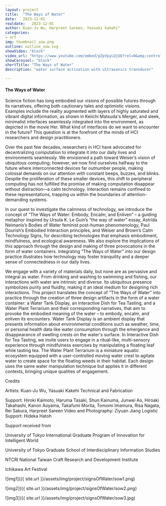 ```yaml
---
layout: project
title:  "The Ways of Water"
date:   2023-12-01
realdate:   2023-12-01
author: Kuan-Ju Wu, Harpreet Sareen, Yasuaki kakehi"
categories:
- art
img: thumbnail_sow.png
outline: outline_sow.svg
showVideo: "block"
video_url: "https://www.youtube.com/embed/pZpVpyLQjUU?rel=0&amp;controls=0&amp;showinfo=0"
showCarousel: "block"
shortTitle: "The Ways of Water"
description: "water surface activation with ultrasonics transducer"

---
```

#### The Ways of Water ####


Science fiction has long embodied our visions of possible futures through its narratives, offering both cautionary tales and optimistic visions. Examples include the reality augmented with layers of highly saturated and vibrant digital information, as shown in Keiichi Matsuda's Merger, and sleek, minimalist interfaces seamlessly integrated into the environment, as depicted in the movie Her. What kind of interfaces do we want to encounter in the future? This question is at the forefront of the minds of HCI researchers and design practitioners.

Over the past few decades, researchers in HCI have advocated for decentralizing computation to integrate it into our daily lives and environments seamlessly. We envisioned a path toward Weiser’s vision of ubiquitous computing; however, we now find ourselves halfway to the future where interconnected devices far outnumber people, making colossal demands on our attention with constant beeps, buzzes, and blinks. Despite the proliferation of these smaller devices, this shift to peripheral computing has not fulfilled the promise of making computation disappear without distraction—a calm technology. Interaction remains confined to these representations, trapping us within the boundaries of attention-demanding systems.

In our quest to investigate the calmness of technology, we introduce the concept of “The Ways of Water: Embody, Encalm, and Enliven” – a guiding metaphor inspired by Ursula K. Le Guin’s “the way of water” essay, Astrida Neimanis’s Bodies of Water feminist post-human phenomenology, Paul Dourish’s Embodied Interaction principles, and Weiser and Brown’s Calm Technology Signs, for describing technologies that emphasis embodiment, mindfulness, and ecological awareness. We also explore the implications of this approach through the design and making of three provocations in the form of water containers. Integrating “The Ways of Water” into our design practice illustrates how technology may foster tranquility and a deeper sense of connectedness in our daily lives.

We engage with a variety of materials daily, but none are as pervasive and integral as water. From drinking and washing to swimming and fishing, our interactions with water are intrinsic and diverse. Its ubiquitous presence symbolizes purity and fluidity, making it an ideal medium for designing rich interactions. This project translates the concept of “The Ways of Water” into practice through the creation of three design artifacts in the form of a water container: a Water Tank Display, an Interactive Dish for Tea Tasting, and a Water Plant Terrarium and their corresponding narratives, that aim to provoke the embodied meaning of the water – to embody, encalm, and enliven its encounters. Water Tank Display is an ambient display that presents information about environmental conditions such as weather, time, or personal health data like water consumption through the emergence and disappearance of swelling crests on the water's surface. In Interactive Dish for Tea Tasting, we invite users to engage in a ritual-like, multi-sensory experience through mindfulness exercises by manipulating a floating leaf while tasting tea. The Water Plant Terrarium is a miniature aquatic ecosystem equipped with a user-controlled moving water crest to agitate water to create space for the floating weeds in their habitat. Each design uses the same water manipulation technique but applies it in different contexts, bringing unique qualities of engagement.


Credits

Artists: Kuan-Ju Wu, Yasuaki Kakehi
Technical and Fabrication 

Support: Hiroki Kaimoto, Haruma Tasaki, Shun Kainuma, Junwei Ao, Hiroaki Takahashi, Kanon Aoyama, Takafumi Morita, Tomomi Imamura, Risa Nagata, Rei Sakura, Harpreet Sareen
Video and Photography: Ziyuan Jiang
Logistic Support: Hideka Hatoh



Support received from

University of Tokyo International Graduate Program of Innovation for Intelligent World

University of Tokyo Graduate School of Interdisciplinary Information Studies

NTCRI National Taiwan Craft Research and Development Institute

Ichikawa Art Festival


![img1]({{ site.url }}/assets/img/project/signsOfWater/sow1.png)

![img2]({{ site.url }}/assets/img/project/signsOfWater/sow2.png)

![img3]({{ site.url }}/assets/img/project/signsOfWater/sow3.jpg)

<!-- <iframe src="https://drive.google.com/file/d/180up7E7itq-mWFl7VxI4fsnXqQq2y-OU/preview" width="680" height="480" allow="autoplay"></iframe> -->